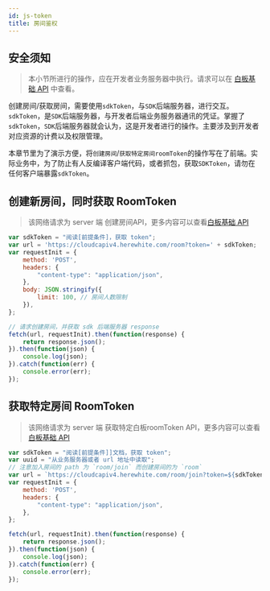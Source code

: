 ```yaml
---
id: js-token
title: 房间鉴权
---
```


## 安全须知

>本小节所进行的操作，应在开发者业务服务器中执行。请求可以在 [白板基础 API](server/api/whiteboard-base.md) 中查看。

创建房间/获取房间，需要使用`sdkToken`，与`SDK`后端服务器，进行交互。
`sdkToken`，是`SDK`后端服务器，与开发者后端业务服务器通讯的凭证。掌握了`sdkToken`，`SDK`后端服务器就会认为，这是开发者进行的操作。主要涉及到开发者对应资源的计费以及权限管理。

本章节里为了演示方便，将`创建房间`/`获取特定房间roomToken`的操作写在了前端。实际业务中，为了防止有人反编译客户端代码，或者抓包，获取`SDKToken`，请勿在任何客户端暴露`sdkToken`。

## 创建新房间，同时获取 RoomToken

>该网络请求为 server 端 创建房间API，更多内容可以查看[白板基础 API](server/api/whiteboard-base.md#创建房间)

```javascript
var sdkToken = "阅读[前提条件]，获取 token";
var url = 'https://cloudcapiv4.herewhite.com/room?token=' + sdkToken;
var requestInit = {
    method: 'POST',
    headers: {
        "content-type": "application/json",
    },
    body: JSON.stringify({
        limit: 100, // 房间人数限制
    }),
};

// 请求创建房间，并获取 sdk 后端服务器 response
fetch(url, requestInit).then(function(response) {
    return response.json();
}).then(function(json) {
    console.log(json);
}).catch(function(err) {
    console.error(err);
});
```

## 获取特定房间 RoomToken

>该网络请求为 server 端 获取特定白板roomToken API，更多内容可以查看[白板基础 API](server/api/whiteboard-base.md)

```javascript
var sdkToken = "阅读[前提条件]]文档，获取 token";
var uuid = "从业务服务器或者 url 地址中读取";
// 注意加入房间的 path 为 `room/join` 而创建房间的为 `room`
var url = `https://cloudcapiv4.herewhite.com/room/join?token=${sdkToken}&uuid=${uuid}`;
var requestInit = {
    method: 'POST',
    headers: {
        "content-type": "application/json",
    },
};

fetch(url, requestInit).then(function(response) {
    return response.json();
}).then(function(json) {
    console.log(json);
}).catch(function(err) {
    console.error(err);
});
```